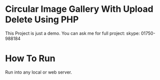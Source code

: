 # Circular Image Gallery With Upload Delete Using PHP

This Project is just a demo. You can ask me for full project: skype: 01750-988184

# How To Run

Run into any local or web server.
